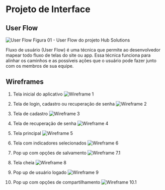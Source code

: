
# Projeto de Interface

## User Flow
![User Flow](https://github.com/ICEI-PUC-Minas-PMV-SI/pmv-si-2024-1-pe1-t3-si_t3_app_web_1osem2024_gp01/assets/155144408/818acfb9-116f-4e9f-8f81-de50a78aba79)
Figura 01 - User Flow do projeto Hub Solutions

Fluxo de usuário (User Flow) é uma técnica que permite ao desenvolvedor mapear todo fluxo de telas do site ou app. Essa técnica funciona para alinhar os caminhos e as possíveis ações que o usuário pode fazer junto com os membros de sua equipe.


## Wireframes
1. Tela inicial do aplicativo
![Wireframe 1](https://github.com/ICEI-PUC-Minas-PMV-SI/pmv-si-2024-1-pe1-t3-si_t3_app_web_1osem2024_gp01/assets/155144408/9cfb64c4-4b27-40a2-bc66-ecf4ca26b9fc)

2. Tela de login, cadastro ou recuperação de senha
![Wireframe 2](https://github.com/ICEI-PUC-Minas-PMV-SI/pmv-si-2024-1-pe1-t3-si_t3_app_web_1osem2024_gp01/assets/155144408/b01bd0b7-2c89-4fbf-9b66-8876ab56735b)

3. Tela de cadastro
![Wireframe 3](https://github.com/ICEI-PUC-Minas-PMV-SI/pmv-si-2024-1-pe1-t3-si_t3_app_web_1osem2024_gp01/assets/155144408/bd844b1f-e77b-48a3-82c8-2c4d3f27dc79)

4. Tela de recuperação de senha
![Wireframe 4](https://github.com/ICEI-PUC-Minas-PMV-SI/pmv-si-2024-1-pe1-t3-si_t3_app_web_1osem2024_gp01/assets/155144408/f35eab8e-50de-4fd8-b00d-6e89af93f667)

5. Tela principal
![Wireframe 5](https://github.com/ICEI-PUC-Minas-PMV-SI/pmv-si-2024-1-pe1-t3-si_t3_app_web_1osem2024_gp01/assets/155144408/63a72285-a8f0-4091-92fa-eb5546a45cea)

6. Tela com indicadores selecionados
![Wireframe 6](https://github.com/ICEI-PUC-Minas-PMV-SI/pmv-si-2024-1-pe1-t3-si_t3_app_web_1osem2024_gp01/assets/155144408/60572099-cfb1-46e9-84d0-fd708c3c40b3)

7. Pop up com opções de salvamento
![Wireframe 7.1](https://github.com/ICEI-PUC-Minas-PMV-SI/pmv-si-2024-1-pe1-t3-si_t3_app_web_1osem2024_gp01/assets/155144408/b7d4d372-86ad-4f27-9eae-ab11afe55b95)

5. Tela cheia
![Wireframe 8](https://github.com/ICEI-PUC-Minas-PMV-SI/pmv-si-2024-1-pe1-t3-si_t3_app_web_1osem2024_gp01/assets/155144408/451c9407-28a9-4c5d-b4a8-0e26c737189a)

5. Pop up de usuário logado
![Wireframe 9](https://github.com/ICEI-PUC-Minas-PMV-SI/pmv-si-2024-1-pe1-t3-si_t3_app_web_1osem2024_gp01/assets/155144408/a9fe1fbc-3506-4df6-9741-5a6ddd73d8a2)

5. Pop up com opções de compartilhamento
![Wireframe 10.1](https://github.com/ICEI-PUC-Minas-PMV-SI/pmv-si-2024-1-pe1-t3-si_t3_app_web_1osem2024_gp01/assets/155144408/14d48785-8f86-4546-ba95-7ead6e51bbf1)
